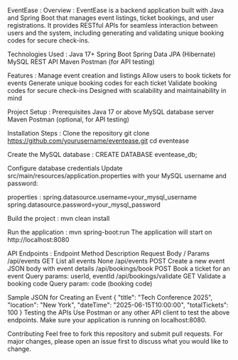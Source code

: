 EventEase :
Overview :
EventEase is a backend application built with Java and Spring Boot that manages event listings, ticket bookings, and user registrations. It provides RESTful APIs for seamless interaction between users and the system, including generating and validating unique booking codes for secure check-ins.

Technologies Used :
Java 17+
Spring Boot
Spring Data JPA (Hibernate)
MySQL
REST API
Maven
Postman (for API testing)

Features :
Manage event creation and listings
Allow users to book tickets for events
Generate unique booking codes for each ticket
Validate booking codes for secure check-ins
Designed with scalability and maintainability in mind

Project Setup :
Prerequisites
Java 17 or above
MySQL database server
Maven
Postman (optional, for API testing)

Installation Steps :
Clone the repository
git clone https://github.com/yourusername/eventease.git
cd eventease

Create the MySQL database :
CREATE DATABASE eventease_db;

Configure database credentials
Update src/main/resources/application.properties with your MySQL username and password:

properties :
spring.datasource.username=your_mysql_username  
spring.datasource.password=your_mysql_password

Build the project :
mvn clean install

Run the application :
mvn spring-boot:run
The application will start on http://localhost:8080

API Endpoints :
Endpoint	Method	Description	Request Body / Params
/api/events	GET	List all events	None
/api/events	POST	Create a new event	JSON body with event details
/api/bookings/book	POST	Book a ticket for an event	Query params: userId, eventId
/api/bookings/validate	GET	Validate a booking code	Query param: code (booking code)

Sample JSON for Creating an Event
{
  "title": "Tech Conference 2025",
  "location": "New York",
  "dateTime": "2025-06-15T10:00:00",
  "totalTickets": 100
}
Testing the APIs
Use Postman or any other API client to test the above endpoints. Make sure your application is running on localhost:8080.

Contributing
Feel free to fork this repository and submit pull requests. For major changes, please open an issue first to discuss what you would like to change.
